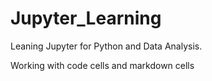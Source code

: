 #  Jupyter_Learning

Leaning Jupyter for Python and Data Analysis.

Working with code cells and markdown cells
